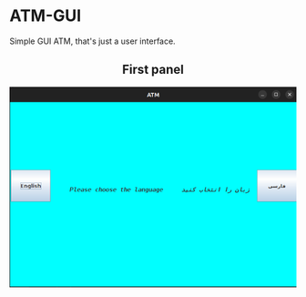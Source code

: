# ATM-GUI
Simple GUI ATM, that's just a user interface.

<h2 align="center"> First panel </h2>
<div align ="center">

![Overview of GUI](https://github.com/PayamDivsalar/ATM-GUI/blob/main/images/Screenshot%20from%202024-04-28%2023-38-59.png)

</div>
